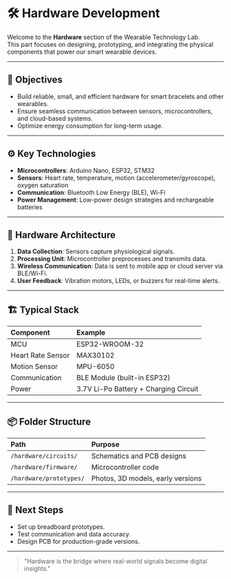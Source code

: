 # 🛠️ Hardware Development

Welcome to the **Hardware** section of the Wearable Technology Lab.  
This part focuses on designing, prototyping, and integrating the physical components that power our smart wearable devices.

---

## 🎯 Objectives

- Build reliable, small, and efficient hardware for smart bracelets and other wearables.
- Ensure seamless communication between sensors, microcontrollers, and cloud-based systems.
- Optimize energy consumption for long-term usage.

---

## ⚙️ Key Technologies

- **Microcontrollers**: Arduino Nano, ESP32, STM32
- **Sensors**: Heart rate, temperature, motion (accelerometer/gyroscope), oxygen saturation
- **Communication**: Bluetooth Low Energy (BLE), Wi-Fi
- **Power Management**: Low-power design strategies and rechargeable batteries

---

## 🧩 Hardware Architecture

1. **Data Collection**: Sensors capture physiological signals.
2. **Processing Unit**: Microcontroller preprocesses and transmits data.
3. **Wireless Communication**: Data is sent to mobile app or cloud server via BLE/Wi-Fi.
4. **User Feedback**: Vibration motors, LEDs, or buzzers for real-time alerts.

---

## 🏗️ Typical Stack

| Component | Example |
|:---|:---|
| MCU | ESP32-WROOM-32 |
| Heart Rate Sensor | MAX30102 |
| Motion Sensor | MPU-6050 |
| Communication | BLE Module (built-in ESP32) |
| Power | 3.7V Li-Po Battery + Charging Circuit |

---

## 📦 Folder Structure

| Path | Purpose |
|:---|:---|
| `/hardware/circuits/` | Schematics and PCB designs |
| `/hardware/firmware/` | Microcontroller code |
| `/hardware/prototypes/` | Photos, 3D models, early versions |

---

## 🚀 Next Steps

- Set up breadboard prototypes.
- Test communication and data accuracy.
- Design PCB for production-grade versions.

---

> "Hardware is the bridge where real-world signals become digital insights."
